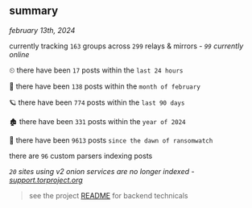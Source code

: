 
## summary
_february 13th, 2024_

currently tracking `163` groups across `299` relays & mirrors - _`99` currently online_

⏲ there have been `17` posts within the `last 24 hours`

🦈 there have been `138` posts within the `month of february`

🪐 there have been `774` posts within the `last 90 days`

🏚 there have been `331` posts within the `year of 2024`

🦕 there have been `9613` posts `since the dawn of ransomwatch`

there are `96` custom parsers indexing posts

_`20` sites using v2 onion services are no longer indexed - [support.torproject.org](https://support.torproject.org/onionservices/v2-deprecation/)_

> see the project [README](https://github.com/joshhighet/ransomwatch#ransomwatch--) for backend technicals
